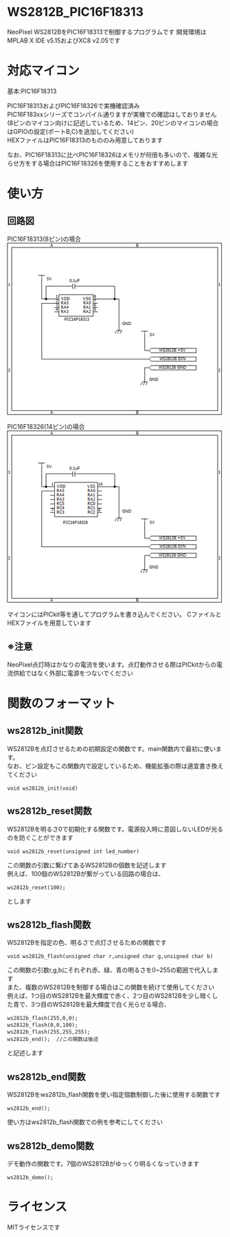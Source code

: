 # WS2812B_PIC16F18313
NeoPixel WS2812BをPIC16F18313で制御するプログラムです
開発環境はMPLAB X IDE v5.15およびXC8 v2.05です

# 対応マイコン
基本:PIC16F18313  
  
PIC16F18313およびPIC16F18326で実機確認済み  
PIC16F183xxシリーズでコンパイル通りますが実機での確認はしておりません  
(8ピンのマイコン向けに記述しているため、14ピン、20ピンのマイコンの場合はGPIOの設定(ポートB,C)を追加してください)  
HEXファイルはPIC16F18313のもののみ用意しております
  
なお、PIC16F18313に比べPIC16F18326はメモリが何倍も多いので、複雑な光らせ方をする場合はPIC16F18326を使用することをおすすめします

# 使い方
## 回路図
PIC16F18313(8ピン)の場合  
![8ピン回路図](https://github.com/yuzuhara0597/WS2812B_PIC16F18313/blob/master/PIC16F18313.png)  
  
  
PIC16F18326(14ピン)の場合  
![14ピン回路図](https://github.com/yuzuhara0597/WS2812B_PIC16F18313/blob/master/PIC16F18326.png)  

マイコンにはPICkit等を通してプログラムを書き込んでください。 CファイルとHEXファイルを用意しています  
## ※注意
NeoPixel点灯時はかなりの電流を使います。点灯動作させる際はPICkitからの電流供給ではなく外部に電源をつないでください

# 関数のフォーマット
## ws2812b_init関数
WS2812Bを点灯させるための初期設定の関数です。main関数内で最初に使います。  
なお、ピン設定もこの関数内で設定しているため、機能拡張の際は適宜書き換えてください  
```
void ws2812b_init(void)
```
## ws2812b_reset関数
WS2812Bを明るさ0で初期化する関数です。電源投入時に意図しないLEDが光るのを防ぐことができます  
```
void ws2812b_reset(unsigned int led_number)
```
この関数の引数に繋げてあるWS2812Bの個数を記述します  
例えば、100個のWS2812Bが繋がっている回路の場合は、
```
ws2812b_reset(100);
```
とします  
## ws2812b_flash関数
WS2812Bを指定の色、明るさで点灯させるための関数です  
```
void ws2812b_flash(unsigned char r,unsigned char g,unsigned char b)
```
この関数の引数r,g,bにそれぞれ赤、緑、青の明るさを0~255の範囲で代入します  
また、複数のWS2812Bを制御する場合はこの関数を続けて使用してください  
例えば、1つ目のWS2812Bを最大輝度で赤く、2つ目のWS2812Bを少し暗くした青で、3つ目のWS2812Bを最大輝度で白く光らせる場合、
```
ws2812b_flash(255,0,0);
ws2812b_flash(0,0,100);
ws2812b_flash(255,255,255);
ws2812b_end();  //この関数は後述
```
と記述します
## ws2812b_end関数
WS2812Bをws2812b_flash関数を使い指定個数制御した後に使用する関数です
```
ws2812b_end();
```
使い方はws2812b_flash関数での例を参考にしてください

## ws2812b_demo関数
デモ動作の関数です。7個のWS2812Bがゆっくり明るくなっていきます
```
ws2812b_demo();
```

# ライセンス
MITライセンスです
